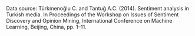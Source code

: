 Data source:  Türkmenoğlu C. and Tantuğ A.C. (2014). Sentiment analysis in Turkish media. In Proceedings of the Workshop on Issues of Sentiment Discovery and Opinion Mining, International Conference on Machine Learning, Beijing, China, pp. 1–11.
